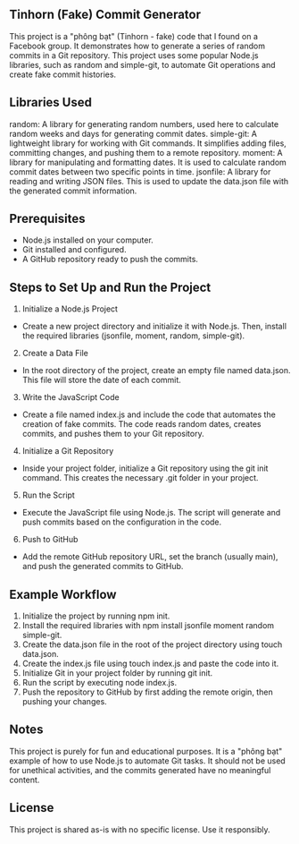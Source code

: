 ## Tinhorn (Fake) Commit Generator
This project is a "phông bạt" (Tinhorn - fake) code that I found on a Facebook group. It demonstrates how to generate a series of random commits in a Git repository. This project uses some popular Node.js libraries, such as random and simple-git, to automate Git operations and create fake commit histories.

## Libraries Used
random: A library for generating random numbers, used here to calculate random weeks and days for generating commit dates.
simple-git: A lightweight library for working with Git commands. It simplifies adding files, committing changes, and pushing them to a remote repository.
moment: A library for manipulating and formatting dates. It is used to calculate random commit dates between two specific points in time.
jsonfile: A library for reading and writing JSON files. This is used to update the data.json file with the generated commit information.

## Prerequisites
- Node.js installed on your computer.
- Git installed and configured.
- A GitHub repository ready to push the commits.
  
## Steps to Set Up and Run the Project
1. Initialize a Node.js Project
- Create a new project directory and initialize it with Node.js. Then, install the required libraries (jsonfile, moment, random, simple-git).
  
2. Create a Data File
- In the root directory of the project, create an empty file named data.json. This file will store the date of each commit.
  
3. Write the JavaScript Code
- Create a file named index.js and include the code that automates the creation of fake commits. The code reads random dates, creates commits, and pushes them to your Git repository.
  
4. Initialize a Git Repository
- Inside your project folder, initialize a Git repository using the git init command. This creates the necessary .git folder in your project.
  
5. Run the Script
- Execute the JavaScript file using Node.js. The script will generate and push commits based on the configuration in the code.

6. Push to GitHub
- Add the remote GitHub repository URL, set the branch (usually main), and push the generated commits to GitHub.

## Example Workflow
1. Initialize the project by running npm init.
2. Install the required libraries with npm install jsonfile moment random simple-git.
3. Create the data.json file in the root of the project directory using touch data.json.
4. Create the index.js file using touch index.js and paste the code into it.
5. Initialize Git in your project folder by running git init.
6. Run the script by executing node index.js.
7. Push the repository to GitHub by first adding the remote origin, then pushing your changes.

## Notes
This project is purely for fun and educational purposes. It is a "phông bạt" example of how to use Node.js to automate Git tasks. It should not be used for unethical activities, and the commits generated have no meaningful content.

## License
This project is shared as-is with no specific license. Use it responsibly.
